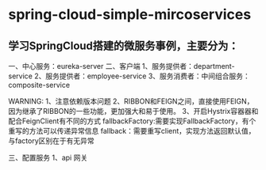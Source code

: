 # spring-cloud-simple-mircoservices

## 学习SpringCloud搭建的微服务事例，主要分为：
一、中心服务：eureka-server
二、客户端
   1、服务提供者：department-service
   2、服务提供者：employee-service
   3、服务消费者：中间组合服务：composite-service

WARNING: 
1、注意依赖版本问题
2、RIBBON和FEIGN之间，直接使用FEIGN，因为继承了RIBBON的一些功能，更加强大和易于使用。 
3、开启Hystrix容器器和配合FeignClient有不同的方式
    fallbackFactory:需要实现FallbackFactory，有个重写的方法可以传递异常信息
    fallback：需要重写client，实现方法返回默认值，与factory区别在于有无异常

三、配置服务
    1、api 网关
      